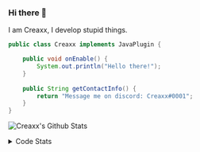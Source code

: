 ### Hi there 👋

I am Creaxx, I develop stupid things. 

```java
public class Creaxx implements JavaPlugin {

    public void onEnable() {
        System.out.println("Hello there!");
    }
    
    public String getContactInfo() {
        return "Message me on discord: Creaxx#0001";
    }
}
```

![Creaxx's Github Stats](https://github-readme-stats.vercel.app/api?username=CreaxxOG&show_icons=true&theme=dark&count_private=true)

<details>
  <summary>Code Stats</summary>

<!--START_SECTION:waka-->
![Code Time](http://img.shields.io/badge/Code%20Time-1%2C346%20hrs%2020%20mins-blue)

![Lines of code](https://img.shields.io/badge/From%20Hello%20World%20I%27ve%20Written-592.2%20thousand%20lines%20of%20code-blue)

**🐱 My GitHub Data** 

> 📦 66.4 kB Used in GitHub's Storage 
 > 
> 🏆 1,895 Contributions in the Year 2023
 > 
> 🚫 Not Opted to Hire
 > 
> 📜 4 Public Repositories 
 > 
> 🔑 2 Private Repositories 
 > 
**I'm a Night 🦉** 

```text
🌞 Morning                302 commits         ██░░░░░░░░░░░░░░░░░░░░░░░   06.99 % 
🌆 Daytime                1852 commits        ███████████░░░░░░░░░░░░░░   42.84 % 
🌃 Evening                2108 commits        ████████████░░░░░░░░░░░░░   48.76 % 
🌙 Night                  61 commits          ░░░░░░░░░░░░░░░░░░░░░░░░░   01.41 % 
```
📅 **I'm Most Productive on Saturday** 

```text
Monday                   518 commits         ███░░░░░░░░░░░░░░░░░░░░░░   11.98 % 
Tuesday                  603 commits         ███░░░░░░░░░░░░░░░░░░░░░░   13.95 % 
Wednesday                619 commits         ████░░░░░░░░░░░░░░░░░░░░░   14.32 % 
Thursday                 673 commits         ████░░░░░░░░░░░░░░░░░░░░░   15.57 % 
Friday                   409 commits         ██░░░░░░░░░░░░░░░░░░░░░░░   09.46 % 
Saturday                 788 commits         █████░░░░░░░░░░░░░░░░░░░░   18.23 % 
Sunday                   713 commits         ████░░░░░░░░░░░░░░░░░░░░░   16.49 % 
```


📊 **This Week I Spent My Time On** 

```text
💬 Programming Languages: 
Java                     17 hrs 21 mins      ████████████████████████░   94.50 % 
XML                      42 mins             █░░░░░░░░░░░░░░░░░░░░░░░░   03.86 % 
YAML                     6 mins              ░░░░░░░░░░░░░░░░░░░░░░░░░   00.58 % 
Kotlin                   6 mins              ░░░░░░░░░░░░░░░░░░░░░░░░░   00.56 % 
IDEA_MODULE              2 mins              ░░░░░░░░░░░░░░░░░░░░░░░░░   00.25 % 

🔥 Editors: 
IntelliJ                 18 hrs 22 mins      █████████████████████████   100.00 % 
```

**I Mostly Code in Java** 

```text
Java                     56 repos            ███████████████████░░░░░░   76.71 % 
Kotlin                   10 repos            ███░░░░░░░░░░░░░░░░░░░░░░   13.70 % 
CSS                      2 repos             █░░░░░░░░░░░░░░░░░░░░░░░░   02.74 % 
EJS                      1 repo              ░░░░░░░░░░░░░░░░░░░░░░░░░   01.37 % 
JavaScript               1 repo              ░░░░░░░░░░░░░░░░░░░░░░░░░   01.37 % 
```




 Last Updated on 17/06/2023 18:22:06 UTC
<!--END_SECTION:waka-->
</details>

